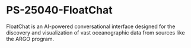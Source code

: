 # PS-25040-FloatChat
FloatChat is an AI-powered conversational interface designed for the discovery and visualization of vast oceanographic data from sources like the ARGO program. 
